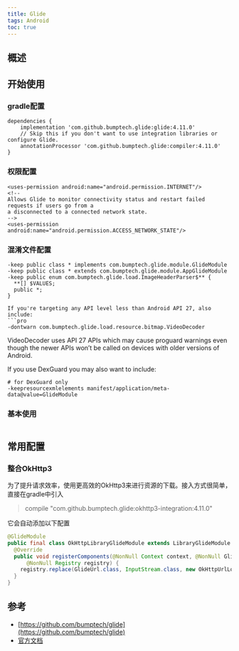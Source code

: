 ```yaml
---
title: Glide
tags: Android
toc: true
---
```


## 概述


## 开始使用

### gradle配置

```
dependencies {
    implementation 'com.github.bumptech.glide:glide:4.11.0'
    // Skip this if you don't want to use integration libraries or configure Glide.
    annotationProcessor 'com.github.bumptech.glide:compiler:4.11.0'
}
```


### 权限配置

```
<uses-permission android:name="android.permission.INTERNET"/>
<!--
Allows Glide to monitor connectivity status and restart failed requests if users go from a
a disconnected to a connected network state.
-->
<uses-permission android:name="android.permission.ACCESS_NETWORK_STATE"/>
```

### 混淆文件配置

```
-keep public class * implements com.bumptech.glide.module.GlideModule
-keep public class * extends com.bumptech.glide.module.AppGlideModule
-keep public enum com.bumptech.glide.load.ImageHeaderParser$** {
  **[] $VALUES;
  public *;
}

If you're targeting any API level less than Android API 27, also include:
```pro
-dontwarn com.bumptech.glide.load.resource.bitmap.VideoDecoder
```

VideoDecoder uses API 27 APIs which may cause proguard warnings even though the newer APIs won’t be called on devices with older versions of Android.

If you use DexGuard you may also want to include:

```
# for DexGuard only
-keepresourcexmlelements manifest/application/meta-data@value=GlideModule
```

### 基本使用

```java

```

## 常用配置

### 整合OkHttp3

为了提升请求效率，使用更高效的OkHttp3来进行资源的下载。接入方式很简单，直接在gradle中引入

> compile "com.github.bumptech.glide:okhttp3-integration:4.11.0"

它会自动添加以下配置

```java
@GlideModule
public final class OkHttpLibraryGlideModule extends LibraryGlideModule {
  @Override
  public void registerComponents(@NonNull Context context, @NonNull Glide glide,
      @NonNull Registry registry) {
    registry.replace(GlideUrl.class, InputStream.class, new OkHttpUrlLoader.Factory());
  }
}
```


## 参考

- [https://github.com/bumptech/glide](https://github.com/bumptech/glide)
- [官方文档](http://bumptech.github.io/glide/)
